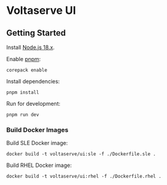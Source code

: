 # Voltaserve UI

## Getting Started

Install [Node.js 18.x](https://nodejs.org).

Enable [pnpm](https://pnpm.io):

```shell
corepack enable
```

Install dependencies:

```shell
pnpm install
```

Run for development:

```shell
pnpm run dev
```

### Build Docker Images

Build SLE Docker image:

```shell
docker build -t voltaserve/ui:sle -f ./Dockerfile.sle .
```

Build RHEL Docker image:

```shell
docker build -t voltaserve/ui:rhel -f ./Dockerfile.rhel .
```
